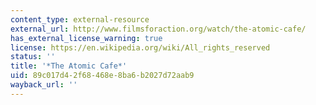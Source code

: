 ```yaml
---
content_type: external-resource
external_url: http://www.filmsforaction.org/watch/the-atomic-cafe/
has_external_license_warning: true
license: https://en.wikipedia.org/wiki/All_rights_reserved
status: ''
title: '*The Atomic Cafe*'
uid: 89c017d4-2f68-468e-8ba6-b2027d72aab9
wayback_url: ''
---
```

